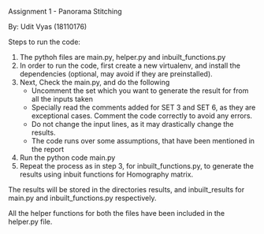 Assignment 1 - Panorama Stitching

By: Udit Vyas (18110176)

Steps to run the code:

1. The pythoh files are main.py, helper.py and inbuilt_functions.py
2. In order to run the code, first create a new virtualenv, and install the dependencies (optional, may avoid if they are preinstalled). 
3. Next, Check the main.py, and do the following
    - Uncomment the set which you want to generate the result for from all the inputs taken
    - Specially read the comments added for SET 3 and SET 6, as they are exceptional cases. Comment the code correctly to avoid any errors.
    - Do not change the input lines, as it may drastically change the results.
    - The code runs over some assumptions, that have been mentioned in the report
4. Run the python code main.py
5. Repeat the process as in step 3, for inbuilt_functions.py, to generate the results using inbuit functions for Homography matrix.

The results will be stored in the directories results, and inbuilt_results for main.py and inbuilt_functions.py respectively. 

All the helper functions for both the files have been included in the helper.py file.